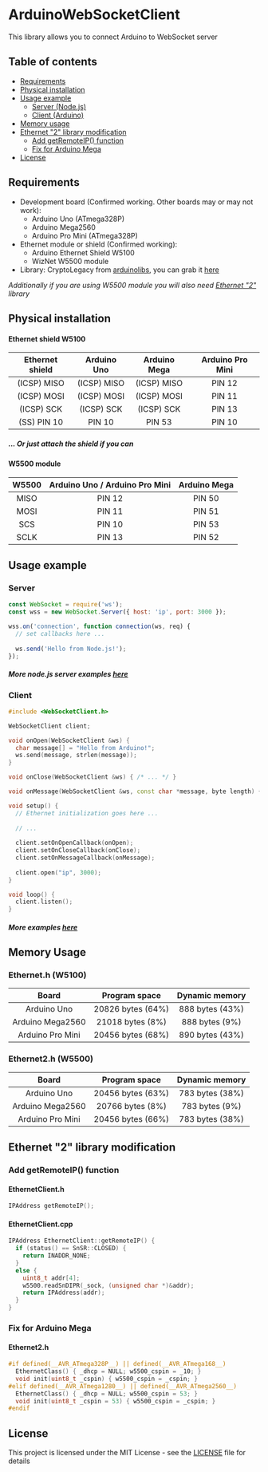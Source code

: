 # ArduinoWebSocketClient

This library allows you to connect Arduino to WebSocket server

## Table of contents

- [Requirements](#requirements)
- [Physical installation](#physical-installation)
- [Usage example](#usage-example)
  * [Server (Node.js)](#server)
  * [Client (Arduino)](#client)
- [Memory usage](#memory-usage)
- [Ethernet "2" library modification](#ethernet-2-library-modification)
  * [Add getRemoteIP() function](#add-getremoteip-function)
  * [Fix for Arduino Mega](#fix-for-arduino-mega)
- [License](#license)

## Requirements

* Development board (Confirmed working. Other boards may or may not work):
  * Arduino Uno (ATmega328P)
  * Arduino Mega2560
  * Arduino Pro Mini (ATmega328P)
* Ethernet module or shield (Confirmed working):
  * Arduino Ethernet Shield W5100
  * WizNet W5500 module
* Library: CryptoLegacy from [arduinolibs](https://github.com/rweather/arduinolibs), you can grab it [here](CryptoLegacy.zip)

*Additionally if you are using W5500 module you will also need [Ethernet "2"](https://github.com/adafruit/Ethernet2) library*

## Physical installation

#### Ethernet shield W5100

| Ethernet shield  | Arduino Uno | Arduino Mega | Arduino Pro Mini
| :---: | :---: | :---: | :---: |
| (ICSP) MISO  | (ICSP) MISO  | (ICSP) MISO | PIN 12 |
| (ICSP) MOSI  | (ICSP) MOSI  | (ICSP) MOSI | PIN 11 |
| (ICSP) SCK  | (ICSP) SCK  | (ICSP) SCK  | PIN 13 |
| (SS) PIN 10  | PIN 10  | PIN 53 | PIN 10 |

##### ... Or just attach the shield if you can

#### W5500 module

| W5500  | Arduino Uno / Arduino Pro Mini | Arduino Mega |
| :---: | :---: | :---: | 
| MISO  | PIN 12  | PIN 50 |
| MOSI  | PIN 11  | PIN 51 |
| SCS  | PIN 10  | PIN 53  |
| SCLK  | PIN 13  | PIN 52 |

## Usage example

### Server

```js
const WebSocket = require('ws');
const wss = new WebSocket.Server({ host: 'ip', port: 3000 });

wss.on('connection', function connection(ws, req) {
  // set callbacks here ...
  
  ws.send('Hello from Node.js!');
});
```

##### More node.js server examples [here](node.js)

### Client

```cpp
#include <WebSocketClient.h>

WebSocketClient client;

void onOpen(WebSocketClient &ws) {
  char message[] = "Hello from Arduino!";
  ws.send(message, strlen(message));
}

void onClose(WebSocketClient &ws) { /* ... */ }

void onMessage(WebSocketClient &ws, const char *message, byte length) { /* */ }

void setup() {
  // Ethernet initialization goes here ...
  
  // ...
  
  client.setOnOpenCallback(onOpen);
  client.setOnCloseCallback(onClose);
  client.setOnMessageCallback(onMessage);
  
  client.open("ip", 3000);
}

void loop() {
  client.listen();
}
```

##### More examples [here](examples)

## Memory Usage

### Ethernet.h (W5100)

| Board  | Program space | Dynamic memory |
| :---: | :---: | :---: | 
| Arduino Uno  | 20826 bytes (64%)  | 888 bytes (43%) |
| Arduino Mega2560  | 21018 bytes (8%) | 888 bytes (9%) |
| Arduino Pro Mini | 20456 bytes (68%) | 890 bytes (43%) |

### Ethernet2.h (W5500)

| Board  | Program space | Dynamic memory |
| :---: | :---: | :---: | 
| Arduino Uno  | 20456 bytes (63%)  | 783 bytes (38%) |
| Arduino Mega2560  | 20766 bytes (8%) | 783 bytes (9%) |
| Arduino Pro Mini | 20456 bytes (66%) | 783 bytes (38%) |

## Ethernet "2" library modification

### Add getRemoteIP() function

#### EthernetClient.h

```cpp
IPAddress getRemoteIP();
```

#### EthernetClient.cpp

```cpp
IPAddress EthernetClient::getRemoteIP() {
  if (status() == SnSR::CLOSED) {
    return INADDR_NONE;  
  } 
  else {
    uint8_t addr[4];
    w5500.readSnDIPR(_sock, (unsigned char *)&addr);
    return IPAddress(addr);
  }
}
```

### Fix for Arduino Mega

#### Ethernet2.h

```cpp
#if defined(__AVR_ATmega328P__) || defined(__AVR_ATmega168__)
  EthernetClass() { _dhcp = NULL; w5500_cspin = _10; }
  void init(uint8_t _cspin) { w5500_cspin = _cspin; }
#elif defined(__AVR_ATmega1280__) || defined(__AVR_ATmega2560__)
  EthernetClass() { _dhcp = NULL; w5500_cspin = 53; }
  void init(uint8_t _cspin = 53) { w5500_cspin = _cspin; }
#endif
```

## License

This project is licensed under the MIT License - see the [LICENSE](LICENSE) file for details
